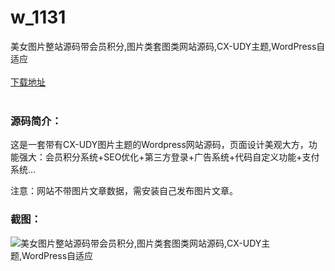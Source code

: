 # w_1131
美女图片整站源码带会员积分,图片类套图类网站源码,CX-UDY主题,WordPress自适应
<br/></br>
[下载地址](https://www.uuid2.com/1131.html "下载地址")
<br/></br>
<h3>源码简介：</h3>
<p>这是一套带有CX-UDY图片主题的Wordpress网站源码，页面设计美观大方，功能强大：会员积分系统+SEO优化+第三方登录+广告系统+代码自定义功能+支付系统…<p>
<p>注意：网站不带图片文章数据，需安装自己发布图片文章。<p>
<h3>截图：</h3>
<img src="https://www.uuid2.com/wp-content/uploads/img/202106/50b07ff795.gif" alt="美女图片整站源码带会员积分,图片类套图类网站源码,CX-UDY主题,WordPress自适应">
